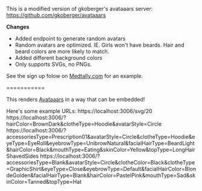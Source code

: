 This is a modified version of gkoberger's avataaars server: https://github.com/gkoberger/avataaars

**Changes**

* Added endpoint to generate random avatars
* Random avatars are optimized. IE. Girls won't have beards. Hair and beard colors are more likely to match.
* Added different background colors
* Only supports SVGs, no PNGs.


See the sign up folow on [Medtally.com](https://medtally.com) for an example.


===========

This renders [Avataaars](https://github.com/fangpenlin/avataaars) in a way that can be embedded!

Here's some example URLs:
    https://localhost:3006/svg/20
    https://localhost:3006/?hairColor=BrownDark&clotheType=Hoodie&avatarStyle=Circle
    https://localhost:3006/?accessoriesType=Prescription01&avatarStyle=Circle&clotheType=Hoodie&eyeType=EyeRoll&eyebrowType=UnibrowNatural&facialHairType=BeardLight&hairColor=Black&mouthType=Eating&skinColor=Yellow&topType=LongHairShavedSides
    https://localhost:3006/?accessoriesType=Blank&avatarStyle=Circle&clotheColor=Black&clotheType=GraphicShirt&eyeType=Close&eyebrowType=Default&facialHairColor=BlondeGolden&facialHairType=Blank&hairColor=PastelPink&mouthType=Sad&skinColor=Tanned&topType=Hat
